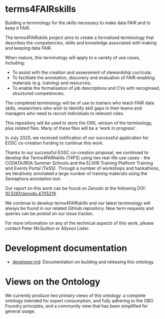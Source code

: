 # terms4FAIRskills

Building a terminology for the skills necessary to make data FAIR and to keep it FAIR.

The terms4FAIRskills project aims to create a formalised terminology that describes the competencies, skills and knowledge associated with making and keeping data FAIR.

When mature, this terminology will apply to a variety of use cases, including:
- To assist with the creation and assessment of stewardship curricula;
- To facilitate the annotation, discovery and evaluation of FAIR-enabling materials (e.g. training) and resources;
- To enable the formalisation of job descriptions and CVs with recognised, structured competencies.

The completed terminology will be of use to trainers who teach FAIR data skills, researchers who wish to identify skill gaps in their teams and managers who need to recruit individuals to relevant roles.

This repository will be used to store the OWL version of the terminology, plus related files. Many of these files will be a 'work in progress'.

In July 2020, we received notification of our successful application for EOSC co-creation funding to continue this work.

Thanks to our successful EOSC co-creation proposal, we continued to develop the Terms4FAIRskills (T4FS) using two real-life use cases - the CODATA/RDA Summer Schools and the ELIXIR Training Platform Training and Events Portal (TeSS). Through a number of workshops and hackathons, we iteratively annotated a large number of training materials using the Semaphora annotation tool.

Our report on this work can be found on Zenodo at the following DOI: [10.5281/zenodo.4705219](https://doi.org/10.5281/zenodo.4705219).

We continue to develop terms4FAIRskills and our latest terminology will always be found in our related GitHub repository. New term requests and queries can be posted on our issue tracker..

For more information on any of the technical aspects of this work, please contact Peter McQuilton or Allyson Lister.

# Development documentation

* [developer.md](developer.md): Documentation on building and releasing this ontology.

# Views on the Ontology

We currently produce two primary views of this ontology: a complete ontology intended for expert consumption, and fully adhering to the OBO Foundry principles, and a community view that has been simplified for general usage.
